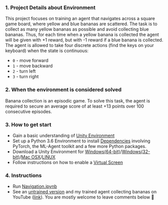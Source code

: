 ### 1. Project Details about Environment
This project focuses on training an agent that navigates across a square game board, where yellow and blue bananas are scattered. The task is to collect as many yellow bananas as possible and avoid collecting blue bananas. Thus, for each time when a yellow banana is collected the agent will be given with +1 reward, but with -1 reward if a blue banana is collected. The agent is allowed to take four discrete actions (find the keys on your keyboard) when the state is continuous:
- `0` - move forward
- `1` - move backward
- `2` - turn left
- `3` - turn right
### 2. When the environment is considered solved
Banana collection is an episodic game. To solve this task, the agent is required to secure an average score of at least +13 points over 100 consecutive episodes.
### 3. How to get start
- Gain a basic understanding of [Unity Environment](https://github.com/Unity-Technologies/ml-agents/blob/master/docs/Learning-Environment-Examples.md#banana-collector)
- Set up a Python 3.6 Environment to install [Dependencies](https://github.com/udacity/deep-reinforcement-learning#dependencies) involving PyTorch, the ML-Agent toolkit and a few more Python packages.
- Download a Unity Environment for [Windows(64-bit)](https://classroom.udacity.com/nanodegrees/nd893/parts/6b0c03a7-6667-4fcf-a9ed-dd41a2f76485/modules/e7499d4f-24f9-42ec-9864-23adcfa4e241/lessons/69bd42c6-b70e-4866-9764-9bfa8c03cdea/concepts/319dc918-bd2c-4d3b-80a5-063bb5f1905a)/[Windows(32-bit)](https://s3-us-west-1.amazonaws.com/udacity-drlnd/P1/Banana/Banana_Windows_x86.zip)/[Mac OSX](https://s3-us-west-1.amazonaws.com/udacity-drlnd/P1/Banana/Banana.app.zip)/[LINUX](https://classroom.udacity.com/nanodegrees/nd893/parts/6b0c03a7-6667-4fcf-a9ed-dd41a2f76485/modules/e7499d4f-24f9-42ec-9864-23adcfa4e241/lessons/69bd42c6-b70e-4866-9764-9bfa8c03cdea/concepts/319dc918-bd2c-4d3b-80a5-063bb5f1905a)
- Follow instructions on how to enable a [Virtual Screen](https://github.com/Unity-Technologies/ml-agents/blob/master/docs/Training-on-Amazon-Web-Service.md)
### 4. Instructions
- Run [Navigation.ipynb](/Navigation.ipynb)
- See an [untrained version](https://youtu.be/tCtFOyoverk) and my trained agent collecting bananas on YouTube ([link](https://www.youtube.com/watch?v=YRjJCcCDLC8)). You are mostly welcome to leave comments below :peach:
